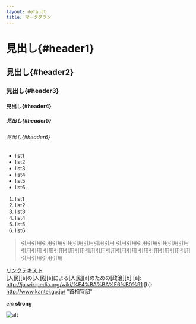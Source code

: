 ```yaml
---
layout: default
title: マークダウン
---
```


# 見出し{#header1}
## 見出し{#header2}
### 見出し{#header3}
#### 見出し{#header4}
##### 見出し{#header5}
###### 見出し{#header6}

* list1
* list2
* list3
* list4
* list5
* list6

1. list1
2. list2
3. list3
4. list4
5. list5
6. list6

> 引用引用引用引用引用引用引用引用引用
> 引用引用引用引用引用引用引用引用引用
> 引用引用引用引用引用引用引用引用引用
> 引用引用引用引用引用引用引用引用引用

[リンクテキスト](url 'タイトル')  
[人民][a]の[人民][a]による[人民][a]のための[政治][b]
[a]: http://ja.wikipedia.org/wiki/%E4%BA%BA%E6%B0%91
[b]: http://www.kantei.go.jp/ "首相官邸"

*em*
**strong**

![alt](http://placekitten.com/200/300 'title')
